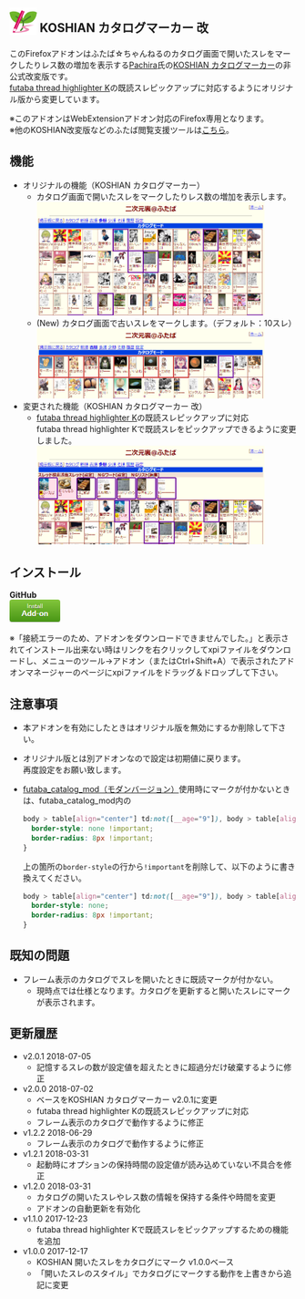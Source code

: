 ## <sub><img src="koshian_catalog_marker_v2/icons/icon-48.png"></sub> KOSHIAN カタログマーカー 改
このFirefoxアドオンはふたば☆ちゃんねるのカタログ画面で開いたスレをマークしたりレス数の増加を表示する[Pachira](https://addons.mozilla.org/ja/firefox/user/anonymous-a0bba9187b568f98732d22d51c5955a6/)氏の[KOSHIAN カタログマーカー](https://addons.mozilla.org/ja/firefox/addon/koshian-catalog-marker/)の非公式改変版です。  
[futaba thread highlighter K](https://greasyfork.org/ja/scripts/36639-futaba-thread-highlighter-k/)の既読スレピックアップに対応するようにオリジナル版から変更しています。  

※このアドオンはWebExtensionアドオン対応のFirefox専用となります。  
※他のKOSHIAN改変版などのふたば閲覧支援ツールは[こちら](https://github.com/akoya-tomo/futaba_auto_reloader_K/wiki/)。  

## 機能
* オリジナルの機能（KOSHIAN カタログマーカー）
  - カタログ画面で開いたスレをマークしたりレス数の増加を表示します。
    <img src="images/screenshot01.png?raw=true" alt="スクリーンショット" title="スクリーンショット" width="400px">
  - \(New\) カタログ画面で古いスレをマークします。（デフォルト：10スレ）
    <img src="images/screenshot02.png?raw=true" alt="スクリーンショット" title="スクリーンショット" width="400px">
* 変更された機能（KOSHIAN カタログマーカー 改）
  - [futaba thread highlighter K](https://greasyfork.org/ja/scripts/36639-futaba-thread-highlighter-k/)の既読スレピックアップに対応  
    futaba thread highlighter Kで既読スレをピックアップできるように変更しました。  
    <img src="images/screenshot03.png?raw=true" alt="スクリーンショット" title="スクリーンショット" width="400px">

## インストール
**GitHub**  
[![インストールボタン](images/install_button.png "クリックでアドオンをインストール")](https://github.com/akoya-tomo/koshian_catalog_marker_kai/releases/download/v2.0.1/koshian_catalog_marker_kai-2.0.1-an.fx.xpi)

※「接続エラーのため、アドオンをダウンロードできませんでした。」と表示されてインストール出来ない時はリンクを右クリックしてxpiファイルをダウンロードし、メニューのツール→アドオン（またはCtrl+Shift+A）で表示されたアドオンマネージャーのページにxpiファイルをドラッグ＆ドロップして下さい。  

## 注意事項
* 本アドオンを有効にしたときはオリジナル版を無効にするか削除して下さい。  
* オリジナル版とは別アドオンなので設定は初期値に戻ります。  
  再度設定をお願い致します。  
* [futaba\_catalog\_mod（モダンバージョン）](https://userstyles.org/styles/114129/futaba-catalog-mod-modern)使用時にマークが付かないときは、futaba\_catalog\_mod内の  

  ```css
  body > table[align="center"] td:not([__age="9"]), body > table[align="center"] th {
    border-style: none !important;
    border-radius: 8px !important;
  }
  ```

  上の箇所の`border-style`の行から`!important`を削除して、以下のように書き換えてください。  

  ```css
  body > table[align="center"] td:not([__age="9"]), body > table[align="center"] th {
    border-style: none;
    border-radius: 8px !important;
  }
  ```

## 既知の問題
* フレーム表示のカタログでスレを開いたときに既読マークが付かない。  
  - 現時点では仕様となります。カタログを更新すると開いたスレにマークが表示されます。  

## 更新履歴
* v2.0.1 2018-07-05
  - 記憶するスレの数が設定値を超えたときに超過分だけ破棄するように修正
* v2.0.0 2018-07-02
  - ベースをKOSHIAN カタログマーカー v2.0.1に変更
  - futaba thread highlighter Kの既読スレピックアップに対応
  - フレーム表示のカタログで動作するように修正
* v1.2.2 2018-06-29
  - フレーム表示のカタログで動作するように修正
* v1.2.1 2018-03-31
  - 起動時にオプションの保持時間の設定値が読み込めていない不具合を修正
* v1.2.0 2018-03-31
  - カタログの開いたスレやレス数の情報を保持する条件や時間を変更
  - アドオンの自動更新を有効化
* v1.1.0 2017-12-23
  - futaba thread highlighter Kで既読スレをピックアップするための機能を追加
* v1.0.0 2017-12-17
  - KOSHIAN 開いたスレをカタログにマーク v1.0.0ベース
  - 「開いたスレのスタイル」でカタログにマークする動作を上書きから追記に変更

